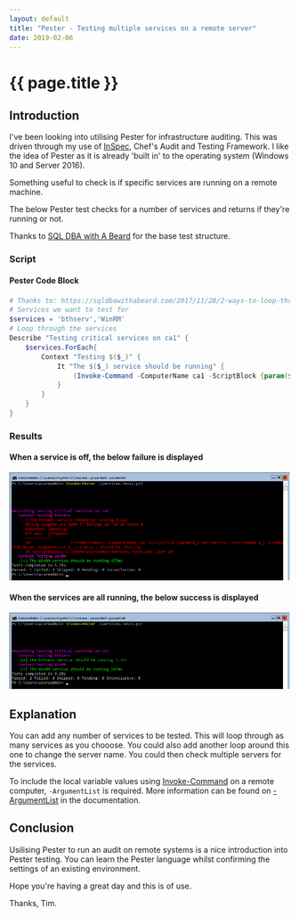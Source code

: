 ```yaml
---
layout: default
title: "Pester - Testing multiple services on a remote server"
date: 2019-02-06
---
```

# {{ page.title }}

## Introduction

I've been looking into utilising Pester for infrastructure auditing. This was driven through my use of [InSpec](https://www.inspec.io/), Chef's Audit and Testing Framework. I like the idea of Pester as it is already 'built in' to the operating system (Windows 10 and Server 2016).

Something useful to check is if specific services are running on a remote machine.

The below Pester test checks for a number of services and returns if they're running or not.

Thanks to [SQL DBA with A Beard](https://sqldbawithabeard.com/2017/11/28/2-ways-to-loop-through-collections-in-pester/) for the base test structure.

### Script

#### Pester Code Block

```powershell
# Thanks to: https://sqldbawithabeard.com/2017/11/28/2-ways-to-loop-through-collections-in-pester/
# Services we want to test for
$services = 'bthserv','WinRM'
# Loop through the services
Describe "Testing critical services on ca1" {
    $services.ForEach{
        Context "Testing $($_)" {
            It "The $($_) service should be running" {
                (Invoke-Command -ComputerName ca1 -ScriptBlock {param($_) Get-Service -ServiceName $_} -ArgumentList $_ ).status | Should be 'Running'
            }
        }
    }
}

```

### Results

#### When a service is off, the below failure is displayed

![Pester Multiple Services - Remote Fail](/assets/20190206/1-PesterMultipleServicesRemoteF.png)

#### When the services are all running, the below success is displayed

![Pester Multiple Services - Remote Pass](/assets/20190206/2-PesterMultipleServicesRemoteP.png)

## Explanation

You can add any number of services to be tested. This will loop through as many services as you chooose.
You could also add another loop around this one to change the server name. You could then check multiple servers for the services.

To include the local variable values using [Invoke-Command](https://docs.microsoft.com/en-us/powershell/module/microsoft.powershell.core/invoke-command?view=powershell-6) on a remote computer, `-ArgumentList` is required. More information can be found on [-ArgumentList](https://docs.microsoft.com/en-us/powershell/module/microsoft.powershell.core/invoke-command?view=powershell-6#optional-parameters) in the documentation.

## Conclusion

Usilising Pester to run an audit on remote systems is a nice introduction into Pester testing. You can learn the Pester language whilst confirming the settings of an existing environment.

Hope you're having a great day and this is of use.

Thanks, Tim.
